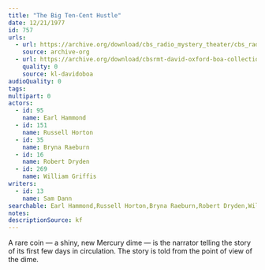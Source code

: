```yaml
---
title: "The Big Ten-Cent Hustle"
date: 12/21/1977
id: 757
urls: 
  - url: https://archive.org/download/cbs_radio_mystery_theater/cbs_radio_mystery_theater-0751-0800.zip/cbs_radio_mystery_theater-0751-0800%2Fcbsrmt_0757_the_big_ten_cent_hustle.mp3
    source: archive-org
  - url: https://archive.org/download/cbsrmt-david-oxford-boa-collection/CBSRMT-771221-0757-The-Big-Ten-Cent-Hustle-(128-48)_WBBM-JE-{BoA}.mp3
    quality: 0
    source: kl-davidoboa
audioQuality: 0
tags: 
multipart: 0
actors:  
  - id: 95
    name: Earl Hammond  
  - id: 151
    name: Russell Horton  
  - id: 35
    name: Bryna Raeburn  
  - id: 16
    name: Robert Dryden  
  - id: 269
    name: William Griffis
writers:  
  - id: 13
    name: Sam Dann
searchable: Earl Hammond,Russell Horton,Bryna Raeburn,Robert Dryden,William Griffis Sam Dann
notes: 
descriptionSource: kf
---
```

A rare coin — a shiny, new Mercury dime — is the narrator telling the story of its first few days in circulation. The story is told from the point of view of the dime.